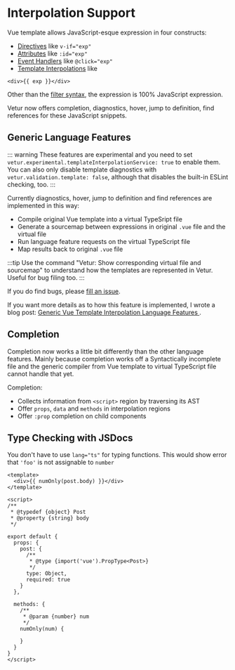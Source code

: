 # Interpolation Support

Vue template allows JavaScript-esque expression in four constructs:

- [Directives](https://vuejs.org/v2/guide/syntax.html#Directives) like `v-if="exp"`
- [Attributes](https://vuejs.org/v2/guide/syntax.html#Attributes) like `:id="exp"`
- [Event Handlers](https://vuejs.org/v2/guide/events.html#Method-Event-Handlers) like `@click="exp"`
- [Template Interpolations](https://vuejs.org/v2/guide/syntax.html#Text) like
```vue
<div>{{ exp }}</div>
```

Other than the [filter syntax](https://vuejs.org/v2/guide/filters.html), the expression is 100% JavaScript expression.

Vetur now offers completion, diagnostics, hover, jump to definition, find references for these JavaScript snippets.

## Generic Language Features

::: warning
These features are experimental and you need to set `vetur.experimental.templateInterpolationService: true` to enable them. You can also only disable template diagnostics with `vetur.validation.template: false`, although that disables the built-in ESLint checking, too.
:::

Currently diagnostics, hover, jump to definition and find references are implemented in this way:

- Compile original Vue template into a virtual TypeSript file
- Generate a sourcemap between expressions in original `.vue` file and the virtual file
- Run language feature requests on the virtual TypeScript file
- Map results back to original `.vue` file

:::tip
Use the command "Vetur: Show corresponding virtual file and sourcemap" to understand how the
templates are represented in Vetur. Useful for bug filing too.
:::

If you do find bugs, please [fill an issue](https://github.com/vuejs/vetur/issues).

If you want more details as to how this feature is implemented, I wrote a blog post: [Generic Vue Template Interpolation Language Features
](https://blog.matsu.io/generic-vue-template-interpolation-language-features).

## Completion

Completion now works a little bit differently than the other language features. Mainly because completion works off a
Syntactically incomplete file and the generic compiler from Vue template to virtual TypeScript file cannot handle that yet.

Completion:

- Collects information from `<script>` region by traversing its AST
- Offer `props`, `data` and `methods` in interpolation regions
- Offer `:prop` completion on child components

## Type Checking with JSDocs

You don't have to use `lang="ts"` for typing functions. This would show error that `'foo'` is not assignable to `number`

```vue
<template>
  <div>{{ numOnly(post.body) }}</div>
</template>

<script>
/**
 * @typedef {object} Post
 * @property {string} body
 */

export default {
  props: {
    post: {
      /**
       * @type {import('vue').PropType<Post>}
       */
      type: Object,
      required: true
    }
  },

  methods: {
    /**
     * @param {number} num
     */
    numOnly(num) {

    }
  }
}
</script>
```
